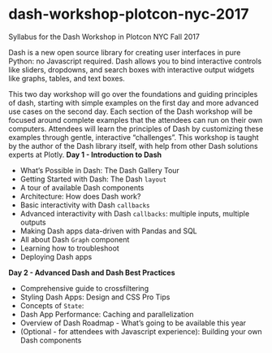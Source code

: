 # dash-workshop-plotcon-nyc-2017
Syllabus for the Dash Workshop in Plotcon NYC Fall 2017

Dash is a new open source library for creating user interfaces in pure Python: no Javascript required. Dash allows you to bind interactive controls like sliders, dropdowns, and search boxes with interactive output widgets like graphs, tables, and text boxes.

This two day workshop will go over the foundations and guiding principles of dash, starting with simple examples on the first day and more advanced use cases on the second day. Each section of the Dash workshop will be focused around complete examples that the attendees can run on their own computers. Attendees will learn the principles of Dash by customizing these examples through gentle, interactive “challenges”. 
This workshop is taught by the author of the Dash library itself, with help from other Dash solutions experts at Plotly.
**Day 1 - Introduction to Dash**
- What’s Possible in Dash: The Dash Gallery Tour
- Getting Started with Dash: The Dash `layout`
- A tour of available Dash components
- Architecture: How does Dash work?
- Basic interactivity with Dash `callbacks`
- Advanced interactivity with Dash `callbacks`: multiple inputs, multiple outputs
- Making Dash apps data-driven with Pandas and SQL
- All about Dash `Graph` component
- Learning how to troubleshoot
- Deploying Dash apps

**Day 2 - Advanced Dash and Dash Best Practices**
- Comprehensive guide to crossfiltering
- Styling Dash Apps: Design and CSS Pro Tips
- Concepts of `State`: 
- Dash App Performance: Caching and parallelization
- Overview of Dash Roadmap - What’s going to be available this year
- (Optional - for attendees with Javascript experience): Building your own Dash components
